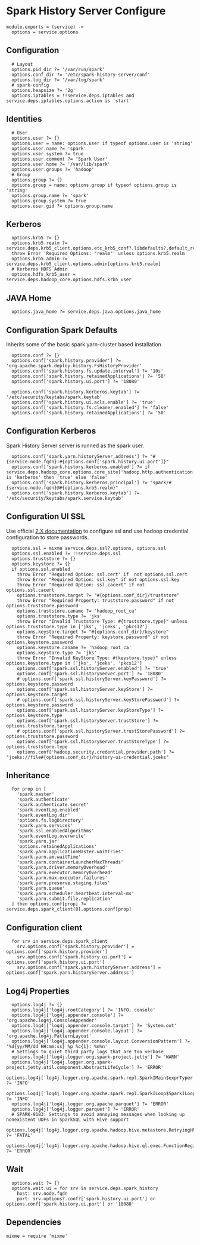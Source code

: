 
# Spark History Server Configure

    module.exports = (service) ->
      options = service.options

## Configuration

      # Layout
      options.pid_dir ?= '/var/run/spark'
      options.conf_dir ?= '/etc/spark-history-server/conf'
      options.log_dir ?= '/var/log/spark'
      # spark-config
      options.heapsize ?= '2g'
      options.iptables = !!service.deps.iptables and service.deps.iptables.options.action is 'start'

## Identities

      # User
      options.user ?= {}
      options.user = name: options.user if typeof options.user is 'string'
      options.user.name ?= 'spark'
      options.user.system ?= true
      options.user.comment ?= 'Spark User'
      options.user.home ?= '/var/lib/spark'
      options.user.groups ?= 'hadoop'
      # Group
      options.group ?= {}
      options.group = name: options.group if typeof options.group is 'string'
      options.group.name ?= 'spark'
      options.group.system ?= true
      options.user.gid ?= options.group.name

## Kerberos

      options.krb5 ?= {}
      options.krb5.realm ?= service.deps.krb5_client.options.etc_krb5_conf?.libdefaults?.default_realm
      throw Error 'Required Options: "realm"' unless options.krb5.realm
      options.krb5.admin ?= service.deps.krb5_client.options.admin[options.krb5.realm]
      # Kerberos HDFS Admin
      options.hdfs_krb5_user = service.deps.hadoop_core.options.hdfs.krb5_user

## JAVA Home

      options.java_home ?= service.deps.java.options.java_home

## Configuration Spark Defaults

Inherits some of the basic spark yarn-cluster based installation

      options.conf ?= {}
      options.conf['spark.history.provider'] ?= 'org.apache.spark.deploy.history.FsHistoryProvider'
      options.conf['spark.history.fs.update.interval'] ?= '10s'
      options.conf['spark.history.retainedApplications'] ?= '50'
      options.conf['spark.history.ui.port'] ?= '18080'

      options.conf['spark.history.kerberos.keytab'] ?= '/etc/security/keytabs/spark.keytab'
      options.conf['spark.history.ui.acls.enable'] ?= 'true'
      options.conf['spark.history.fs.cleaner.enabled'] ?= 'false'
      options.conf['spark.history.retainedApplications'] ?= '50'

## Configuration Kerberos

Spark History Server server is runned as the spark user.

      options.conf['spark.yarn.historyServer.address'] ?= "#{service.node.fqdn}:#{options.conf['spark.history.ui.port']}"
      options.conf['spark.history.kerberos.enabled'] ?= if service.deps.hadoop_core.options.core_site['hadoop.http.authentication.type'] is 'kerberos' then 'true' else 'false'
      options.conf['spark.history.kerberos.principal'] ?= "spark/#{service.node.fqdn}@#{options.krb5.realm}"
      options.conf['spark.history.kerberos.keytab'] ?= '/etc/security/keytabs/spark.service.keytab'

## Configuration UI SSL
Use official [2.X documentation](https://spark.apache.org/docs/latest/security.html#ssl-configuration)
to configure ssl and use hadoop credential configuration to store passwords.

      options.ssl = mixme service.deps.ssl?.options, options.ssl
      options.ssl.enabled ?= !!service.deps.ssl
      options.truststore ?= {}
      options.keystore ?= {}
      if options.ssl.enabled
        throw Error "Required Option: ssl.cert" if  not options.ssl.cert
        throw Error "Required Option: ssl.key" if not options.ssl.key
        throw Error "Required Option: ssl.cacert" if not options.ssl.cacert
        options.truststore.target ?= "#{options.conf_dir}/truststore"
        throw Error "Required Property: truststore.password" if not options.truststore.password
        options.truststore.caname ?= 'hadoop_root_ca'
        options.truststore.type ?= 'jks'
        throw Error "Invalid Truststore Type: #{truststore.type}" unless options.truststore.type in ['jks', 'jceks', 'pkcs12']
        options.keystore.target ?= "#{options.conf_dir}/keystore"
        throw Error "Required Property: keystore.password" if not options.keystore.password
        options.keystore.caname ?= 'hadoop_root_ca'
        options.keystore.type ?= 'jks'
        throw Error "Invalid KeyStore Type: #{keystore.type}" unless options.keystore.type in ['jks', 'jceks', 'pkcs12']
        options.conf['spark.ssl.historyServer.enabled'] ?= 'true'
        options.conf['spark.ssl.historyServer.port'] ?= '18080'
        # options.conf['spark.ssl.historyServer.keyPassword'] ?= options.keystore.password
        options.conf['spark.ssl.historyServer.keyStore'] ?= options.keystore.target
        # options.conf['spark.ssl.historyServer.keyStorePassword'] ?= options.keystore.password
        options.conf['spark.ssl.historyServer.keyStoreType'] ?= options.keystore.type
        options.conf['spark.ssl.historyServer.trustStore'] ?= options.truststore.target
        # options.conf['spark.ssl.historyServer.trustStorePassword'] ?= options.truststore.password
        options.conf['spark.ssl.historyServer.trustStoreType'] ?= options.truststore.type
        options.conf['hadoop.security.credential.provider.path'] ?= "jceks://file#{options.conf_dir}/history-ui-credential.jceks"

## Inheritance

      for prop in [
        'spark.master'
        'spark.authenticate'
        'spark.authenticate.secret'
        'spark.eventLog.enabled'
        'spark.eventLog.dir'
        'options.fs.logDirectory'
        'spark.yarn.services'
        'spark.ssl.enabledAlgorithms'
        'spark.eventLog.overwrite'
        'spark.yarn.jar'
        'options.retainedApplications'
        'spark.yarn.applicationMaster.waitTries'
        'spark.yarn.am.waitTime'
        'spark.yarn.containerLauncherMaxThreads'
        'spark.yarn.driver.memoryOverhead'
        'spark.yarn.executor.memoryOverhead'
        'spark.yarn.max.executor.failures'
        'spark.yarn.preserve.staging.files'
        'spark.yarn.queue'
        'spark.yarn.scheduler.heartbeat.interval-ms'
        'spark.yarn.submit.file.replication'
      ] then options.conf[prop] ?= service.deps.spark_client[0].options.conf[prop]

## Configuration client

      for srv in service.deps.spark_client
        srv.options.conf['spark.history.provider'] = options.conf['spark.history.provider']
        srv.options.conf['spark.history.ui.port'] = options.conf['spark.history.ui.port']
        srv.options.conf['spark.yarn.historyServer.address'] = options.conf['spark.yarn.historyServer.address']

## Log4j Properties

      options.log4j ?= {}
      options.log4j['log4j.rootCategory'] ?= 'INFO, console'
      options.log4j['log4j.appender.console'] ?= 'org.apache.log4j.ConsoleAppender'
      options.log4j['log4j.appender.console.target'] ?= 'System.out'
      options.log4j['log4j.appender.console.layout'] ?= 'org.apache.log4j.PatternLayout'
      options.log4j['log4j.appender.console.layout.ConversionPattern'] ?= '%d{yy/MM/dd HH:mm:ss} %p %c{1}: %m%n'
      # Settings to quiet third party logs that are too verbose
      options.log4j['log4j.logger.org.spark-project.jetty'] ?= 'WARN'
      options.log4j['log4j.logger.org.spark-project.jetty.util.component.AbstractLifeCycle'] ?= 'ERROR'
      options.log4j['log4j.logger.org.apache.spark.repl.SparkIMain$exprTyper'] ?= 'INFO'
      options.log4j['log4j.logger.org.apache.spark.repl.SparkILoop$SparkILoopInterpreter'] ?= 'INFO'
      options.log4j['log4j.logger.org.apache.parquet'] ?= 'ERROR'
      options.log4j['log4j.logger.parquet'] ?= 'ERROR'
      # SPARK-9183: Settings to avoid annoying messages when looking up nonexistent UDFs in SparkSQL with Hive support
      options.log4j['log4j.logger.org.apache.hadoop.hive.metastore.RetryingHMSHandler'] ?= 'FATAL'
      options.log4j['log4j.logger.org.apache.hadoop.hive.ql.exec.FunctionRegistry'] ?= 'ERROR'

## Wait

      options.wait ?= {}
      options.wait.ui = for srv in service.deps.spark_history
        host: srv.node.fqdn
        port: srv.options?.conf?['spark.history.ui.port'] or options.conf['spark.history.ui.port'] or '18080'

## Dependencies

    mixme = require 'mixme'
